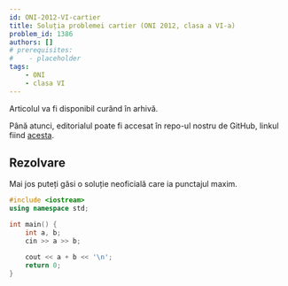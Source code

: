 ```yaml
---
id: ONI-2012-VI-cartier
title: Soluția problemei cartier (ONI 2012, clasa a VI-a)
problem_id: 1386
authors: []
# prerequisites:
#    - placeholder
tags:
    - ONI
    - clasa VI
---
```



Articolul va fi disponibil curând în arhivă.

Până atunci, editorialul poate fi accesat în repo-ul nostru de GitHub, linkul fiind [acesta](https://github.com/roalgo-discord/Romanian-Olympiad-Solutions/blob/main/ONI%20(national%20olympiad)/2012/06/cartier.pdf).

## Rezolvare

Mai jos puteți găsi o soluție neoficială care ia punctajul maxim.

```cpp
#include <iostream>
using namespace std;

int main() {
    int a, b;
    cin >> a >> b;

    cout << a + b << '\n';
    return 0;
}
```

